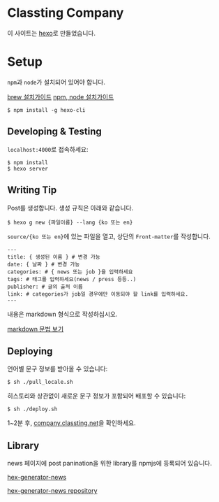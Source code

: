 # Classting Company

이 사이트는 [hexo](http://hexo.io/)로 만들었습니다.


# Setup

`npm`과 `node`가 설치되어 있어야 합니다.

[brew 설치가이드](https://brew.sh/)
[npm, node 설치가이드](http://hochulshin.com/node-install-osx/)

```
$ npm install -g hexo-cli
```

## Developing & Testing

`localhost:4000`로 접속하세요:

```
$ npm install
$ hexo server
```

## Writing Tip

Post를 생성합니다.
생성 규칙은 아래와 같습니다.

```
$ hexo g new {파일이름} --lang {ko 또는 en}
```

`source/{ko 또는 en}`에 있는 파일을 열고, 상단의 `Front-matter`를 작성합니다.

```
---
title: { 생성된 이름 } # 변경 가능
date: { 날짜 } # 변경 가능
categories: # { news 또는 job }을 입력하세요
tags: # 태그를 입력하세요(news / press 등등..)
publisher: # 글의 출처 이름
link: # categories가 job일 경우에만 이동되야 할 link를 입력하세요.
---

```

내용은 markdown 형식으로 작성하십시오.

[markdown 문법 보기](https://gist.github.com/ihoneymon/652be052a0727ad59601)


## Deploying

언어별 문구 정보를 받아올 수 있습니다:

```
$ sh ./pull_locale.sh
```

히스토리와 상관없이 새로운 문구 정보가 포함되어 배포할 수 있습니다:

```
$ sh ./deploy.sh
```

1~2분 후, [company.classting.net](https://compnay.classting.net)을 확인하세요.


## Library

news 페이지에 post panination을 위한 library를 npmjs에 등록되어 있습니다.

[hex-generator-news](https://www.npmjs.com/package/hexo-generator-news)

[hex-generator-news repository](https://github.com/classtinginc/hexo-generator-news)

